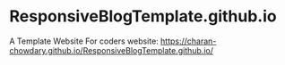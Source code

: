 # ResponsiveBlogTemplate.github.io
A Template Website For coders
website: https://charan-chowdary.github.io/ResponsiveBlogTemplate.github.io/
